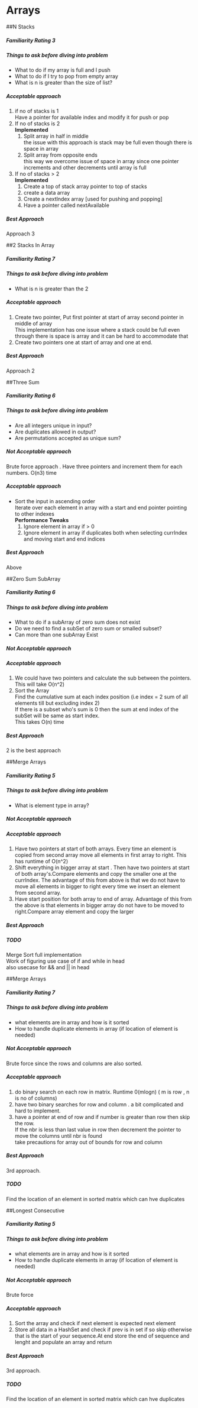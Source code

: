 # Arrays

##N Stacks
##### Familiarity Rating 3

##### Things to ask before diving into problem
* What to do if my array is full and I push
* What to do if I try to pop from empty array
* What is n is greater than the size of list?

##### Acceptable approach
1) if no of stacks is 1<br>
Have  a pointer for available index and modify it for push or pop<br/>
2) If no of stacks is 2<br> <b> Implemented </b>
   1) Split array in half in middle <br/>
  the issue with this approach is stack may be full even though there is space in array
   2) Split array from opposite ends <br/>
   this way we overcome issue of space in array since one pointer increments and other decrements
   until array is full
3)  If no of stacks > 2<br/>
<b>Implemented</b>
    1) Create a top of stack array pointer to top of stacks
    2) create a data array 
    3) Create a nextIndex array [used for pushing and popping]
    4) Have a pointer called nextAvailable
        
##### Best Approach
Approach 3


##2 Stacks In Array
##### Familiarity Rating 7
##### Things to ask before diving into problem
* What is n is greater than the 2

##### Acceptable approach
1) Create two pointer, Put first pointer at start of array second pointer in middle of array<br>
This implementation has one issue where  a stack could be full even through there is space is array
and it can be hard to accommodate that
2) Create two pointers one at start of array and one at end.
        
##### Best Approach
Approach 2

##Three Sum
##### Familiarity Rating 6
##### Things to ask before diving into problem
* Are all integers unique in input?
* Are duplicates allowed in output?
* Are permutations accepted as unique sum?

##### Not Acceptable approach
Brute force approach . Have three pointers  and increment them for each numbers.
O(n3) time

##### Acceptable approach
* Sort the input in ascending order<br>
Iterate over each element in array with a start and end pointer pointing to other indexes<br>
<b>Performance Tweaks</b>
    1) Ignore element in array if > 0
    2) Ignore element in array if duplicates both when selecting currIndex and moving start and end indices

##### Best Approach
Above


##Zero Sum SubArray
##### Familiarity Rating 6
##### Things to ask before diving into problem
* What to do if  a subArray of zero sum does not exist
* Do we need to find a subSet of zero sum or smalled subset?
* Can more than one subArray Exist
##### Not Acceptable approach

##### Acceptable approach
1) We could have two pointers and calculate the sub between the pointers. This will take O(n^2)
2) Sort the Array<br>
Find the cumulative sum at each index position (i.e index  = 2 sum of all elements till but excluding index 2)<br>
If there is a subset who's sum is 0 then the sum at end index of the subSet will be same as start index.<br>
This takes O(n) time

##### Best Approach
2 is the best approach


##Merge Arrays
##### Familiarity Rating 5
##### Things to ask before diving into problem
* What is element type in array?
##### Not Acceptable approach

##### Acceptable approach
1) Have two pointers at start of both arrays. Every time an element is copied from 
second array move all elements in first array to right. This has runtime of O(n^2)
2) Shift everything in bigger array at start . Then have two pointers at start of
both array's.Compare elements and copy the smaller one at the currIndex. The advantage
of this from above is that we do not have to move all elements in bigger to right
every time we insert an element from second array.
3) Have start position for both array to end of array. Advantage of this from the
above is that elements in bigger array do not have to be moved to right.Compare
array element and copy the larger
##### Best Approach

##### TODO 
Merge Sort full implementation <br>
Work of figuring use case of if and while in head<br>
also usecase for && and  || in head


##Merge Arrays
##### Familiarity Rating 7

##### Things to ask before diving into problem
* what elements are in array and how is it sorted
* How to handle duplicate elements in array (if location of element is needed)

##### Not Acceptable approach
Brute force since the rows and columns are also sorted.

##### Acceptable approach
1) do binary search on each row in matrix. Runtime 0(mlogn) ( m is row , n is no of columns)
2) have two binary searches for row and column . a bit complicated and hard to implement.
3) have a pointer at end of row and if number is greater than row then skip the row.<br>
If the nbr is less than last value in row then decrement the pointer to move the columns until nbr is found<br>
take precautions for array out of bounds for row and column

##### Best Approach
3rd approach.

##### TODO 
Find the location of an element in sorted matrix which can hve duplicates


##Longest Consecutive 
##### Familiarity Rating 5

##### Things to ask before diving into problem
* what elements are in array and how is it sorted
* How to handle duplicate elements in array (if location of element is needed)

##### Not Acceptable approach
Brute force

##### Acceptable approach
1) Sort the array and check if next element is expected next element
2) Store all data in a HashSet and check if prev is in set if so skip otherwise 
that is the start of your sequence.At end store the end of sequence and lenght and 
populate an array and return

##### Best Approach
3rd approach.

##### TODO 
Find the location of an element in sorted matrix which can hve duplicates